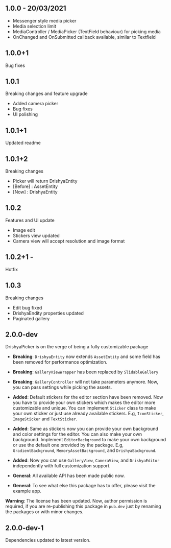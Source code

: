 ## 1.0.0 - 20/03/2021

* Messenger style media picker 
* Media selection limit
* MediaController / MediaPicker (TextField behaviour) for picking media    
* OnChanged and OnSubmitted callback available, similar to Textfield

## 1.0.0+1
Bug fixes

## 1.0.1 
Breaking changes and feature upgrade

* Added camera picker
* Bug fixes
* UI polishing

## 1.0.1+1 
Updated readme

## 1.0.1+2
Breaking changes 

* Picker will return DrishyaEntity
* [Before] : AssetEntity
* [Now]    : DrishyaEntity

## 1.0.2
Features and UI update

* Image edit
* Stickers view updated
* Camera view will accept resolution and image format

## 1.0.2+1 - 
Hotfix

## 1.0.3
Breaking changes

* Edit bug fixed 
* DrishyaEndity properties updated
* Paginated gallery

## 2.0.0-dev 
DrishyaPicker is on the verge of being a fully customizable package 

- **Breaking**: `DrishyaEntity` now extends `AssetEntity` and some field has been removed for performance optimization.
- **Breaking**: `GalleryViewWrapper` has been replaced by `SlidableGallery`
- **Breaking**: `GalleryController` will not take parameters anymore. Now, you can pass settings while picking the assets.
- **Added**: Default stickers for the editor section have been removed. Now you have to provide your own stickers which makes the editor more customizable and unique. You can implement `Sticker` class to make your own sticker or just use already available stickers. E.g, `IconSticker`, `ImageSticker` and `TextSticker`. 
- **Added**: Same as stickers now you can provide your own background and color settings for the editor. You can also make your own background. Implement `EditorBackground` to make your own background or use the default one provided by the package. E.g, `GradientBackground`, `MemoryAssetBackground`, and 
`DrishyaBackground`.
- **Added**: Now you can use `GalleryView`, `CameraView`, and `DrishyaEditor` independently with full customization support.

- **General**: All available API has been made public now.
- **General**: To see what else this package has to offer, please visit the example app.

**Warning**: The license has been updated. Now, author permission is required, if you are re-publishing this package in `pub.dev` just by renaming the packages or with minor changes. 

## 2.0.0-dev-1
Dependencies updated to latest version.
